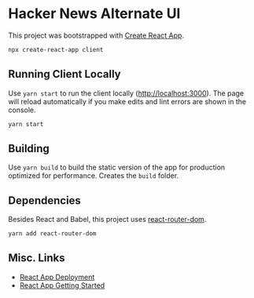 # Hacker News Alternate UI

This project was bootstrapped with [Create React App](https://github.com/facebook/create-react-app).

```sh
npx create-react-app client
```

## Running Client Locally

Use `yarn start` to run the client locally ([http://localhost:3000](http://localhost:3000)).
The page will reload automatically if you make edits and lint errors are shown in the console.

```sh
yarn start
```

## Building

Use `yarn build` to build the static version of the app for production optimized for performance.
Creates the `build` folder.

## Dependencies

Besides React and Babel, this project uses [react-router-dom](https://reactrouter.com/docs/en/v6/getting-started/overview).

```sh
yarn add react-router-dom
```

## Misc. Links

- [React App Deployment](https://facebook.github.io/create-react-app/docs/deployment)
- [React App Getting Started](https://facebook.github.io/create-react-app/docs/getting-started)
